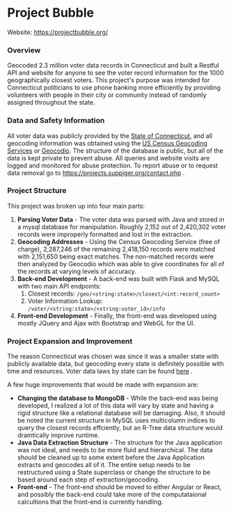 # Project Bubble
Website: https://projectbubble.org/
### Overview
Geocoded 2.3 million voter data records in Connecticut and built a Restful API and website for anyone to see the voter record information for the 1000 geographically closest voters.  This project's purpose was intended for Connecticut politicians to use phone banking more efficiently by providing volunteers with people in their city or community instead of randomly assigned throughout the state.
### Data and Safety Information
All voter data was publicly provided by the [State of Connecticut](https://portal.ct.gov/SOTS/Election-Services/Statistics-and-Data/Statistics-and-Data), and all geocoding information was obtained using the [US Census Geocoding Services](https://geocoding.geo.census.gov/geocoder/Geocoding_Services_API.pdf) or [Geocodio](http://geocod.io/).  The structure of the database is public, but all of the data is kept private to prevent abuse.  All queries and website visits are logged and monitored for abuse protection.  To report abuse or to request data removal go to https://projects.suppiger.org/contact.php .
### Project Structure
This project was broken up into four main parts:
1. **Parsing Voter Data** - The voter data was parsed with Java and stored in a mysql database for manipulation.  Roughly 2,152 out of 2,420,302 voter records were improperly formatted and lost in the extraction.
2. **Geocoding Addresses** - Using the Census Geocoding Service (free of charge), 2,287,246 of the remaining 2,418,150 records were matched with 2,151,650 being exact matches.  The non-matched records were then analyzed by Geocodio which was able to give coordinates for all of the records at varying levels of accuracy.
3. **Back-end Development** - A back-end was built with Flask and MySQL with two main API endpoints:
	 1. Closest records: `/geo/<string:state>/closest/<int:record_count>`
	 2. Voter Information Lookup: `/voter/<string:state>/<string:voter_id>/info`
4. **Front-end Development** - Finally, the front-end was developed using mostly JQuery and Ajax with Bootstrap and WebGL for the UI.
### Project Expansion and Improvement
The reason Connecticut was chosen was since it was a smaller state with publicly available data, but geocoding every state is definitely possible with time and resources.  Voter data laws by state can be found [here](https://www.ncsl.org/research/elections-and-campaigns/access-to-and-use-of-voter-registration-lists.aspx) .

A few huge improvements that would be made with expansion are:
- **Changing the database to MongoDB** - While the back-end was being developed, I realized a lot of this data will vary by state and having a rigid structure like a relational database will be damaging.  Also, it should be noted the current structure in MySQL uses multicolumn indices to query the closest records effciently, but an R-Tree data structure would dramtically improve runtime.
- **Java Data Extraction Structure** - The structure for the Java application was not ideal, and needs to be more fluid and hierarchical.  The data should be cleaned up to some extent before the Java Application extracts and geocodes all of it.  The entire setup needs to be restructured using a State superclass or change the structure to be based around each step of extraction/geocoding.
- **Front-end** - The front-end should be moved to either Angular or React, and possibly the back-end could take more of the computataional calcultions that the front-end is currently handling.
